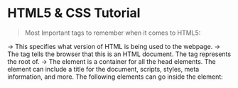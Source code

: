 # HTML5 & CSS Tutorial

> Most Important tags to remember when it comes to HTML5: 
 <!DOCTYPE html>     ->      This specifies what version of HTML is being used to the webpage.    
 <html>      ->      The <html> tag tells the browser that this is an HTML document. The <html> tag represents the root of.    
 <head>      ->      The <head> element is a container for all the head elements. The <head> element can include a title for the document, scripts, styles, meta information, and more.     
                    The following elements can go inside the <head> element:
                                                                                  <title> (this element is required in an HTML document)
                                                                                  <style>
                                                                                  <base>
                                                                                  <link>
                                                                                  <meta>
                                                                                  <script>
                                                                                  <noscript>    
 <meta charset="UTF-8">      ->      That meta tag basically specifies what character set is your website written with. Here is a definition of UTF-8: UTF-8 (U from Universal Character Set + Transformation Format—8-bit) is a character encoding capable of encoding all possible characters.    
 <body>      ->      The <body> tag defines the document's body. The <body> element contains all the contents of an HTML document, such as text, hyperlinks, images, tables, lists, etc.     
 </html>     ->      This is the HTML tag that you end your HTML document with, it specifies the end of the document.     
  
  
